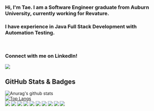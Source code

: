### Hi, I'm Tae. I am a Software Engineer graduate from Auburn University, currently working for Revature.
### I have experience in Java Full Stack Development with Automation Testing.
<br>

### Connect with me on LinkedIn!

<a href="https://www.linkedin.com/in/taemyles/">
  <img src="https://img.shields.io/badge/linkedin-%230077B5.svg?&style=for-the-badge&logo=linkedin&logoColor=white"> 
<a/>
  
## GitHub Stats & Badges
![Anurag's github stats](https://github-readme-stats.vercel.app/api?username=mtaew&theme=radical&show_icons=true)
<br>
[![Top Langs](https://github-readme-stats.vercel.app/api/top-langs/?username=mtaew&theme=radical&layout=compact)](https://github.com/mtaew/github-readme-stats)
<br>
<img src="https://img.shields.io/badge/java-%23ED8B00.svg?&style=for-the-badge&logo=java&logoColor=white">
<img src="https://img.shields.io/badge/postgres-%23316192.svg?&style=for-the-badge&logo=postgresql&logoColor=white">
<img src="https://img.shields.io/badge/html5%20-%23E34F26.svg?&style=for-the-badge&logo=html5&logoColor=white">
<img src="https://img.shields.io/badge/css3%20-%231572B6.svg?&style=for-the-badge&logo=css3&logoColor=white">
<img src="https://img.shields.io/badge/javascript%20-%23323330.svg?&style=for-the-badge&logo=javascript&logoColor=%23F7DF1E">
<img src="https://img.shields.io/badge/typescript%20-%23007ACC.svg?&style=for-the-badge&logo=typescript&logoColor=white">
<img src="https://img.shields.io/badge/angular%20-%23DD0031.svg?&style=for-the-badge&logo=angular&logoColor=white">
<img src="https://img.shields.io/badge/bootstrap%20-%23563D7C.svg?&style=for-the-badge&logo=bootstrap&logoColor=white">
<img src="https://img.shields.io/badge/spring%20-%236DB33F.svg?&style=for-the-badge&logo=spring&logoColor=white">
<img src="https://img.shields.io/badge/Amazon%20AWS-%23232F3E?logo=amazon-aws&logoColor=white&style=for-the-badge">
